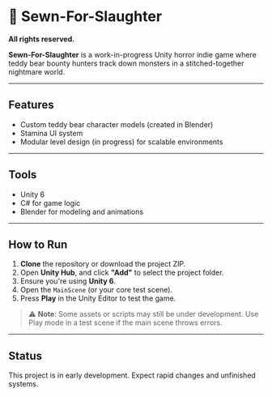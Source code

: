 # 🧸 Sewn-For-Slaughter

**All rights reserved.**

**Sewn-For-Slaughter** is a work-in-progress Unity horror indie game where teddy bear bounty hunters track down monsters in a stitched-together nightmare world.

---

##  Features
- Custom teddy bear character models (created in Blender)
- Stamina UI system
- Modular level design (in progress) for scalable environments

---

##  Tools
- Unity 6
- C# for game logic
- Blender for modeling and animations

---

##  How to Run
1. **Clone** the repository or download the project ZIP.
2. Open **Unity Hub**, and click **"Add"** to select the project folder.
3. Ensure you're using **Unity 6**.
4. Open the `MainScene` (or your core test scene).
5. Press **Play** in the Unity Editor to test the game.

> ⚠️ **Note**: Some assets or scripts may still be under development. Use Play mode in a test scene if the main scene throws errors.

---

##  Status
This project is in early development. Expect rapid changes and unfinished systems.
